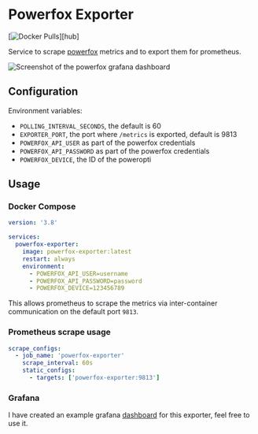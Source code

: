 # Powerfox Exporter

[![Docker Pulls](https://img.shields.io/docker/pulls/martinlowinski/powerfox-exporter.svg?maxAge=604800)][hub]

Service to scrape [powerfox](https://www.powerfox.energy/) metrics and to export them for prometheus.

![Screenshot of the powerfox grafana dashboard](https://grafana.com/api/dashboards/20350/images/15493/image)

## Configuration

Environment variables:

- `POLLING_INTERVAL_SECONDS`, the default is 60
- `EXPORTER_PORT`, the port where `/metrics` is exported, default is 9813
- `POWERFOX_API_USER` as part of the powerfox credentials
- `POWERFOX_API_PASSWORD` as part of the powerfox credentials
- `POWERFOX_DEVICE`, the ID of the poweropti

## Usage

### Docker Compose

```yaml
version: '3.8'

services:
  powerfox-exporter:
    image: powerfox-exporter:latest
    restart: always
    environment:
      - POWERFOX_API_USER=username
      - POWERFOX_API_PASSWORD=password
      - POWERFOX_DEVICE=123456789
```

This allows prometheus to scrape the metrics via inter-container communication on the default port `9813`.

### Prometheus scrape usage

```yaml
scrape_configs:
  - job_name: 'powerfox-exporter'
    scrape_interval: 60s
    static_configs:
      - targets: ['powerfox-exporter:9813']
```

### Grafana

I have created an example grafana [dashboard](https://grafana.com/grafana/dashboards/20350-powerfox/) for this exporter, feel free to use it.

